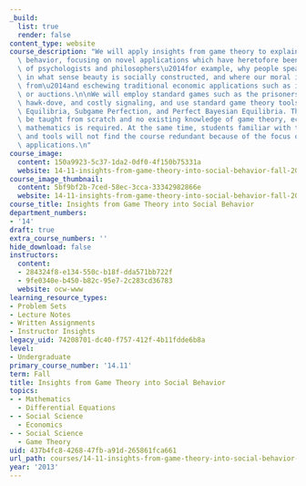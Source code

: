 ```yaml
---
_build:
  list: true
  render: false
content_type: website
course_description: "We will apply insights from game theory to explain human social\
  \ behavior, focusing on novel applications which have heretofore been the realm\
  \ of psychologists and philosophers\u2014for example, why people speak indirectly,\
  \ in what sense beauty is socially constructed, and where our moral intuitions come\
  \ from\u2014and eschewing traditional economic applications such as industrial organization\
  \ or auctions.\n\nWe will employ standard games such as the prisoners dilemma, coordination,\
  \ hawk-dove, and costly signaling, and use standard game theory tools such as Nash\
  \ Equilibria, Subgame Perfection, and Perfect Bayesian Equilibria. These tools will\
  \ be taught from scratch and no existing knowledge of game theory, economics, or\
  \ mathematics is required. At the same time, students familiar with these games\
  \ and tools will not find the course redundant because of the focus on non-orthodox\
  \ applications.\n"
course_image:
  content: 150a9923-5c37-1da2-0df0-4f150b75331a
  website: 14-11-insights-from-game-theory-into-social-behavior-fall-2013
course_image_thumbnail:
  content: 5bf9bf2b-7ced-58ec-3cca-33342982866e
  website: 14-11-insights-from-game-theory-into-social-behavior-fall-2013
course_title: Insights from Game Theory into Social Behavior
department_numbers:
- '14'
draft: true
extra_course_numbers: ''
hide_download: false
instructors:
  content:
  - 284324f8-e134-550c-b18f-dda571bb722f
  - 9fe0340e-b450-b82c-95e7-2c283cd36783
  website: ocw-www
learning_resource_types:
- Problem Sets
- Lecture Notes
- Written Assignments
- Instructor Insights
legacy_uid: 74208701-dc40-f757-412f-4b11fdde6b8a
level:
- Undergraduate
primary_course_number: '14.11'
term: Fall
title: Insights from Game Theory into Social Behavior
topics:
- - Mathematics
  - Differential Equations
- - Social Science
  - Economics
- - Social Science
  - Game Theory
uid: 437b4fc8-4268-47fb-a91d-265861fca661
url_path: courses/14-11-insights-from-game-theory-into-social-behavior-fall-2013
year: '2013'
---
```

